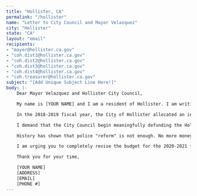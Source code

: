 ```yaml
---
title: "Hollister, CA"
permalink: "/hollister"
name: "Letter to City Council and Mayor Velazquez"
city: "Hollister"
state: "CA"
layout: "email"
recipients:
- "mayor@hollister.ca.gov"
- "coh.dist1@hollister.ca.gov"
- "coh.dist2@hollister.ca.gov"
- "coh.dist3@hollister.ca.gov"
- "coh.dist4@hollister.ca.gov"
- "coh.treasurer@hollister.ca.gov"
subject: "[Add Unique Subject Line Here!]"
body: |-
    Dear Mayor Velazquez and Hollister City Council,

    My name is [YOUR NAME] and I am a resident of Hollister. I am writing to demand that the Hollister City Council adopt a city budget that prioritizes community well-being, and redirects funding away from the police.

    In the 2018-2019 fiscal year, the City of Hollister allocated an increase of 2.4 million dollars to our police system. In the 2019-2020 fiscal year, Hollister administered another increase of 1.6 million dollars to our police system, equating to an inordinate 44% of our total budget at 26.4 million dollars. This is compared to just 14% of the budget, $8.3 million, allocated towards community services and supplies - an 18% decrease from the 2018-2019 budget. It has been estimated that there will be a 54 billion dollar deficit in the California state budget as a result of the pandemic. Our local San Benito High School is preparing for significantly less funding following this crisis. The city may recoup some of these funds by decreasing the police budget.

    I demand that the City Council begin meaningfully defunding the Hollister Police Department and re-allocate those funds to programs proven to more effectively promote a safe and equitable community. We need funding for community-based mental health services, substance abuse treatment services, and affordable housing programs, not police. I love this community and I want to see it flourish into an even better one. I demand a budget that reflects the actual needs of Hollister residents and works to improve the well being of everyone who lives in and visits this city.

    History has shown that police "reform" is not enough. No more money, and more importantly, no more lives must be lost to police. We must take a hard look at the way the current system in place fails to serve - and in fact actively harms - our community, and come together to reimagine the role of police in our city.

    I am urging you to completely revise the budget for the 2020-2021 fiscal year, and to invest in the people, not the police. We trust that you will do the right thing for us, because we put our trust in you when we elected you to serve us. This is a moment for you to step up and show us that you care for our community as much as we care for each other and this city.

    Thank you for your time,

    [YOUR NAME]
    [ADDRESS]
    [EMAIL]
    [PHONE #]
---
```

